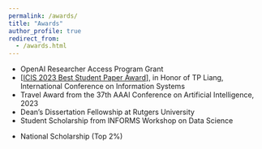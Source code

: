 ```yaml
---
permalink: /awards/
title: "Awards"
author_profile: true
redirect_from: 
  - /awards.html
---
```

- OpenAI Researcher Access Program Grant
- [<a href='https://aisel.aisnet.org/icis2023/awards.html'>ICIS 2023 Best Student Paper Award</a>], in Honor of TP Liang, International Conference on Information Systems
- Travel Award from the 37th AAAI Conference on Artificial Intelligence, 2023
- Dean’s Dissertation Fellowship at Rutgers University
- Student Scholarship from INFORMS Workshop on Data Science
<!-- - Freshman Scholarship at Chinese Academy of Sciences (Top 10%) -->
<!-- - Excellent Student Awards at Chinese Academy of Sciences (Top 15%) -->
- National Scholarship (Top 2%)
<!-- - National Motivational Scholarship (Top 5%) -->


